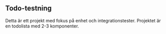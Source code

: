 ## Todo-testning

Detta är ett projekt med fokus på enhet och integrationstester. Projektet är en todolista med 2-3 komponenter.
